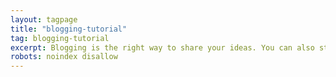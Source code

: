 ```yaml
---
layout: tagpage
title: "blogging-tutorial"
tag: blogging-tutorial
excerpt: Blogging is the right way to share your ideas. You can also start with github, blogger and wordpress
robots: noindex disallow
---
```

